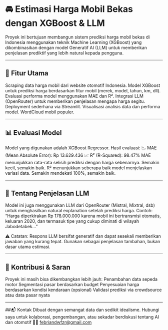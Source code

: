 # 🚘 Estimasi Harga Mobil Bekas dengan XGBoost & LLM
Proyek ini bertujuan membangun sistem prediksi harga mobil bekas di Indonesia menggunakan teknik Machine Learning (XGBoost) yang dikombinasikan dengan model Generatif AI (LLM) untuk memberikan penjelasan prediktif yang lebih natural kepada pengguna.

---

## 🔧 Fitur Utama
Scraping data harga mobil dari website otomotif Indonesia.
Model XGBoost untuk prediksi harga berdasarkan fitur mobil (merek, model, tahun, km, dll).
Evaluasi performa model menggunakan MAE dan R².
Integrasi LLM (OpenRouter) untuk memberikan penjelasan mengapa harga segitu.
Deployment sederhana via Streamlit.
Visualisasi analisis data dan performa model.
WordCloud mobil populer.

---

## 📊 Evaluasi Model
Model yang digunakan adalah XGBoost Regressor.
Hasil evaluasi:
📉 MAE (Mean Absolute Error): Rp 13.629.436
📈 R² (R-Squared): 98.47%
MAE menunjukkan rata-rata selisih prediksi dengan harga sebenarnya. Semakin kecil, semakin baik.
R² menunjukkan seberapa baik model menjelaskan variasi data. Semakin mendekati 100%, semakin baik.

---

## 🧠 Tentang Penjelasan LLM
Model ini juga menggunakan LLM dari OpenRouter (Mistral, Mixtral, dsb) untuk menghasilkan natural explanation setelah prediksi harga.
Contoh:
“Harga diperkirakan Rp 178.000.000 karena mobil ini bertransmisi otomatis, keluaran 2020, dan termasuk tipe yang cukup diminati di wilayah Jabodetabek…”

⚠️ Catatan: Respons LLM bersifat generatif dan dapat sesekali memberikan jawaban yang kurang tepat. Gunakan sebagai penjelasan tambahan, bukan dasar utama estimasi.

---

## 🤝 Kontribusi & Saran
Proyek ini masih bisa dikembangkan lebih jauh:
Penambahan data sepeda motor
Segmentasi pasar berdasarkan budget
Penyesuaian harga berdasarkan kondisi kendaraan (opsional)
Validasi prediksi via crowdsource atau data pasar nyata

---

##📬 Kontak
Dibuat dengan semangat data dan sedikit idealisme.
Hubungi saya untuk kolaborasi, pengembangan, atau sekadar berdiskusi tentang AI dan otomotif 🚗✨
febriandwfzr@gmail.com
